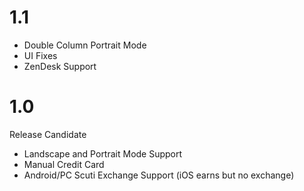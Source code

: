# 1.1
- Double Column Portrait Mode
- UI Fixes  
- ZenDesk Support

# 1.0
Release Candidate
- Landscape and Portrait Mode Support
- Manual Credit Card
- Android/PC Scuti Exchange Support (iOS earns but no exchange)